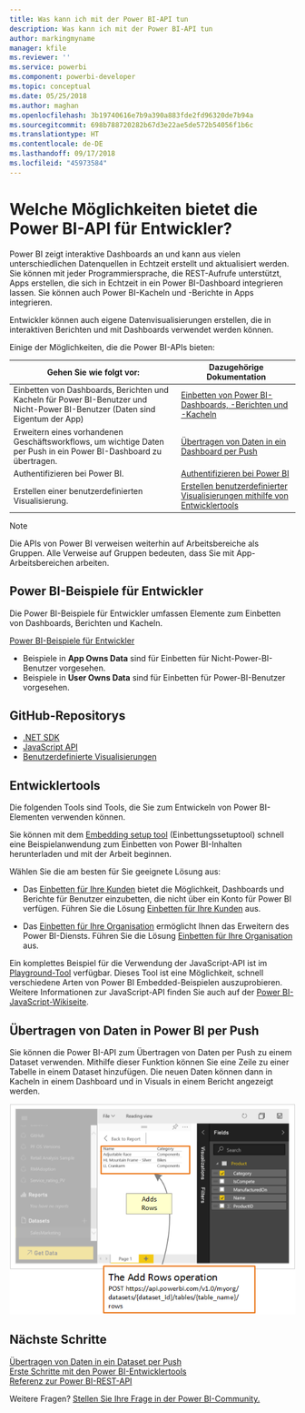 ```yaml
---
title: Was kann ich mit der Power BI-API tun
description: Was kann ich mit der Power BI-API tun
author: markingmyname
manager: kfile
ms.reviewer: ''
ms.service: powerbi
ms.component: powerbi-developer
ms.topic: conceptual
ms.date: 05/25/2018
ms.author: maghan
ms.openlocfilehash: 3b19740616e7b9a390a883fde2fd96320de7b94a
ms.sourcegitcommit: 698b788720282b67d3e22ae5de572b54056f1b6c
ms.translationtype: HT
ms.contentlocale: de-DE
ms.lasthandoff: 09/17/2018
ms.locfileid: "45973584"
---
```

# <a name="what-can-developers-do-with-the-power-bi-api"></a>Welche Möglichkeiten bietet die Power BI-API für Entwickler?

Power BI zeigt interaktive Dashboards an und kann aus vielen unterschiedlichen Datenquellen in Echtzeit erstellt und aktualisiert werden. Sie können mit jeder Programmiersprache, die REST-Aufrufe unterstützt, Apps erstellen, die sich in Echtzeit in ein Power BI-Dashboard integrieren lassen. Sie können auch Power BI-Kacheln und -Berichte in Apps integrieren.

Entwickler können auch eigene Datenvisualisierungen erstellen, die in interaktiven Berichten und mit Dashboards verwendet werden können.

Einige der Möglichkeiten, die die Power BI-APIs bieten:

| **Gehen Sie wie folgt vor:** | **Dazugehörige Dokumentation** |
| --- | --- |
| Einbetten von Dashboards, Berichten und Kacheln für Power BI-Benutzer und Nicht-Power BI-Benutzer (Daten sind Eigentum der App) |[Einbetten von Power BI-Dashboards, -Berichten und -Kacheln](embedding-content.md) |
| Erweitern eines vorhandenen Geschäftsworkflows, um wichtige Daten per Push in ein Power BI-Dashboard zu übertragen. |[Übertragen von Daten in ein Dashboard per Push](walkthrough-push-data.md) |
| Authentifizieren bei Power BI. |[Authentifizieren bei Power BI](get-azuread-access-token.md) |
| Erstellen einer benutzerdefinierten Visualisierung. |[Erstellen benutzerdefinierter Visualisierungen mithilfe von Entwicklertools](../service-custom-visuals-getting-started-with-developer-tools.md) |

> [!NOTE]
> Die APIs von Power BI verweisen weiterhin auf Arbeitsbereiche als Gruppen. Alle Verweise auf Gruppen bedeuten, dass Sie mit App-Arbeitsbereichen arbeiten.

## <a name="power-bi-developer-samples"></a>Power BI-Beispiele für Entwickler

Die Power BI-Beispiele für Entwickler umfassen Elemente zum Einbetten von Dashboards, Berichten und Kacheln.

[Power BI-Beispiele für Entwickler](https://github.com/Microsoft/PowerBI-Developer-Samples)

* Beispiele in **App Owns Data** sind für Einbetten für Nicht-Power-BI-Benutzer vorgesehen.
* Beispiele in **User Owns Data** sind für Einbetten für Power-BI-Benutzer vorgesehen.

## <a name="github-repositories"></a>GitHub-Repositorys

* [.NET SDK](https://github.com/Microsoft/PowerBI-CSharp)
* [JavaScript API](https://github.com/Microsoft/PowerBI-JavaScript)
* [Benutzerdefinierte Visualisierungen](https://github.com/Microsoft/PowerBI-visuals)

## <a name="developer-tools"></a>Entwicklertools

Die folgenden Tools sind Tools, die Sie zum Entwickeln von Power BI-Elementen verwenden können.

Sie können mit dem [Embedding setup tool](https://aka.ms/embedsetup) (Einbettungssetuptool) schnell eine Beispielanwendung zum Einbetten von Power BI-Inhalten herunterladen und mit der Arbeit beginnen.

Wählen Sie die am besten für Sie geeignete Lösung aus:

* Das [Einbetten für Ihre Kunden](embedding.md#embedding-for-your-customers) bietet die Möglichkeit, Dashboards und Berichte für Benutzer einzubetten, die nicht über ein Konto für Power BI verfügen. Führen Sie die Lösung [Einbetten für Ihre Kunden](https://aka.ms/embedsetup/AppOwnsData) aus.

* Das [Einbetten für Ihre Organisation](embedding.md#embedding-for-your-organization) ermöglicht Ihnen das Erweitern des Power BI-Diensts. Führen Sie die Lösung [Einbetten für Ihre Organisation](https://aka.ms/embedsetup/UserOwnsData) aus.

Ein komplettes Beispiel für die Verwendung der JavaScript-API ist im [Playground-Tool](https://microsoft.github.io/PowerBI-JavaScript/demo) verfügbar. Dieses Tool ist eine Möglichkeit, schnell verschiedene Arten von Power BI Embedded-Beispielen auszuprobieren. Weitere Informationen zur JavaScript-API finden Sie auch auf der [Power BI-JavaScript-Wikiseite](https://github.com/Microsoft/powerbi-javascript/wiki).

## <a name="push-data-into-power-bi"></a>Übertragen von Daten in Power BI per Push

Sie können die Power BI-API zum Übertragen von Daten per Push zu einem Dataset verwenden. Mithilfe dieser Funktion können Sie eine Zeile zu einer Tabelle in einem Dataset hinzufügen. Die neuen Daten können dann in Kacheln in einem Dashboard und in Visuals in einem Bericht angezeigt werden.

![Beispiel für das Übertragen von Daten per Push](media/what-can-you-do/powerbi-push-data.png)

## <a name="next-steps"></a>Nächste Schritte

[Übertragen von Daten in ein Dataset per Push](walkthrough-push-data.md)  
[Erste Schritte mit den Power BI-Entwicklertools ](../service-custom-visuals-getting-started-with-developer-tools.md)  
[Referenz zur Power BI-REST-API](https://docs.microsoft.com/rest/api/power-bi/)  

Weitere Fragen? [Stellen Sie Ihre Frage in der Power BI-Community.](http://community.powerbi.com/)
